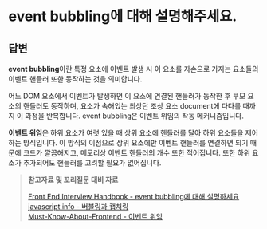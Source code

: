 # event bubbling에 대해 설명해주세요.

## 답변

**event bubbling**이란 특정 요소에 이벤트 발생 시 이 요소를 자손으로 가지는 요소들의 이벤트 핸들러 또한 동작하는 것을 의미합니다.

어느 DOM 요소에서 이벤트가 발생하면 이 요소에 연결된 핸들러가 동작한 후 부모 요소의 핸들러도 동작하며, 요소가 속해있는 최상단 조상 요소 document에 다다를 때까지 이 과정을 반복합니다. event bubbling은 이벤트 위임의 작동 메커니즘입니다.

**이벤트 위임**은 하위 요소가 여럿 있을 때 상위 요소에 핸들러를 달아 하위 요소들을 제어하는 방식입니다. 이 방식의 이점으로 상위 요소에만 이벤트 핸들러를 연결하면 되기 때문에 코드가 깔끔해지고, 메모리상 이벤트 핸들러의 개수 또한 적어집니다. 또한 하위 요소가 추가되어도 핸들러를 고려할 필요가 없어집니다.

> **참고자료 및 꼬리질문 대비 자료**
>
> [Front End Interview Handbook - event bubbling에 대해 설명하세요](https://www.frontendinterviewhandbook.com/kr/javascript-questions#event-bubbling%EC%97%90-%EB%8C%80%ED%95%B4-%EC%84%A4%EB%AA%85%ED%95%98%EC%84%B8%EC%9A%94)  
> [javascript.info - 버블링과 캡처링](https://ko.javascript.info/bubbling-and-capturing)  
> [Must-Know-About-Frontend - 이벤트 위임](https://github.com/baeharam/Must-Know-About-Frontend/blob/main/Notes/javascript/event-delegation.md)
